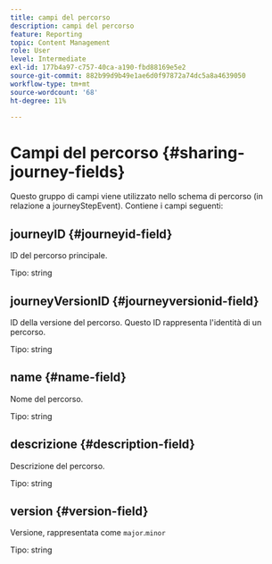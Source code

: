 ```yaml
---
title: campi del percorso
description: campi del percorso
feature: Reporting
topic: Content Management
role: User
level: Intermediate
exl-id: 177b4a97-c757-40ca-a190-fbd88169e5e2
source-git-commit: 882b99d9b49e1ae6d0f97872a74dc5a8a4639050
workflow-type: tm+mt
source-wordcount: '68'
ht-degree: 11%

---
```


# Campi del percorso {#sharing-journey-fields}

Questo gruppo di campi viene utilizzato nello schema di percorso (in relazione a journeyStepEvent). Contiene i campi seguenti:

## journeyID {#journeyid-field}

ID del percorso principale.

Tipo: string

## journeyVersionID {#journeyversionid-field}

ID della versione del percorso. Questo ID rappresenta l&#39;identità di un percorso.

Tipo: string

## name {#name-field}

Nome del percorso.

Tipo: string

## descrizione {#description-field}

Descrizione del percorso.

Tipo: string

## version {#version-field}

Versione, rappresentata come `major`.`minor`

Tipo: string
